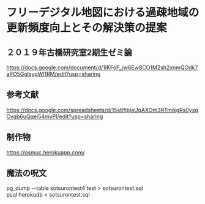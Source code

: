 # フリーデジタル地図における過疎地域の更新頻度向上とその解決策の提案

## ２０１９年古橋研究室2期生ゼミ論
https://docs.google.com/document/d/1IKFoF_jw6Ew8CO1M2sh2xnmQOdk7aPO5GglsygWl1RM/edit?usp=sharing

## 参考文献
https://docs.google.com/spreadsheets/d/15s6fjbjaUqAXOm3RTmikgRs0yxqCvqb6uQqei54mvPI/edit?usp=sharing

## 制作物
https://osmuc.herokuapp.com/

## 魔法の呪文
pg_dump --table sotsurontest4 test > sotsurontest.sql  
psql herokudb < sotsurontest.sql
